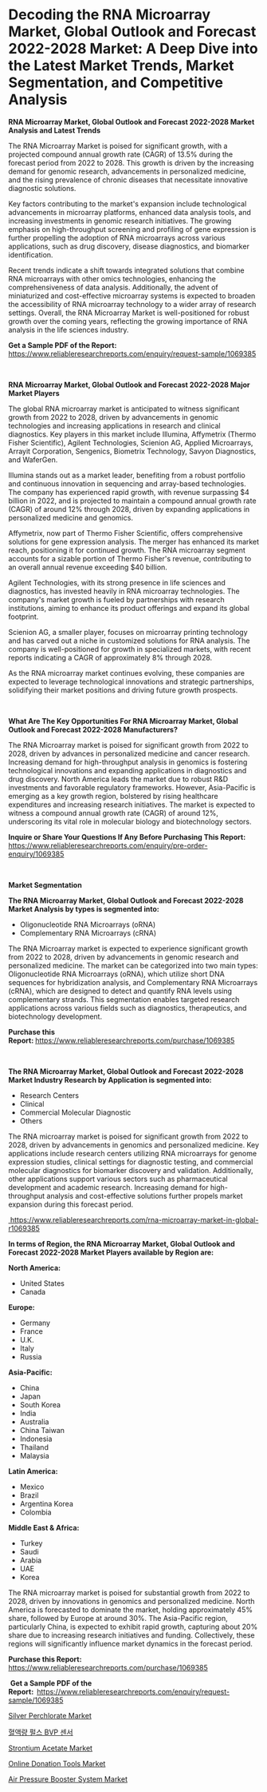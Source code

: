 <p><h1>Decoding the RNA Microarray Market, Global Outlook and Forecast 2022-2028 Market: A Deep Dive into the Latest Market Trends, Market Segmentation, and Competitive Analysis</h1></p><p><strong>RNA Microarray Market, Global Outlook and Forecast 2022-2028 Market Analysis and Latest Trends</strong></p>
<p><p>The RNA Microarray Market is poised for significant growth, with a projected compound annual growth rate (CAGR) of 13.5% during the forecast period from 2022 to 2028. This growth is driven by the increasing demand for genomic research, advancements in personalized medicine, and the rising prevalence of chronic diseases that necessitate innovative diagnostic solutions. </p><p>Key factors contributing to the market's expansion include technological advancements in microarray platforms, enhanced data analysis tools, and increasing investments in genomic research initiatives. The growing emphasis on high-throughput screening and profiling of gene expression is further propelling the adoption of RNA microarrays across various applications, such as drug discovery, disease diagnostics, and biomarker identification.</p><p>Recent trends indicate a shift towards integrated solutions that combine RNA microarrays with other omics technologies, enhancing the comprehensiveness of data analysis. Additionally, the advent of miniaturized and cost-effective microarray systems is expected to broaden the accessibility of RNA microarray technology to a wider array of research settings. Overall, the RNA Microarray Market is well-positioned for robust growth over the coming years, reflecting the growing importance of RNA analysis in the life sciences industry.</p></p>
<p><strong>Get a Sample PDF of the Report:&nbsp;</strong> <a href="https://www.reliableresearchreports.com/enquiry/request-sample/1069385">https://www.reliableresearchreports.com/enquiry/request-sample/1069385</a></p>
<p>&nbsp;</p>
<p><strong>RNA Microarray Market, Global Outlook and Forecast 2022-2028 Major Market Players</strong></p>
<p><p>The global RNA microarray market is anticipated to witness significant growth from 2022 to 2028, driven by advancements in genomic technologies and increasing applications in research and clinical diagnostics. Key players in this market include Illumina, Affymetrix (Thermo Fisher Scientific), Agilent Technologies, Scienion AG, Applied Microarrays, Arrayit Corporation, Sengenics, Biometrix Technology, Savyon Diagnostics, and WaferGen.</p><p>Illumina stands out as a market leader, benefiting from a robust portfolio and continuous innovation in sequencing and array-based technologies. The company has experienced rapid growth, with revenue surpassing $4 billion in 2022, and is projected to maintain a compound annual growth rate (CAGR) of around 12% through 2028, driven by expanding applications in personalized medicine and genomics.</p><p>Affymetrix, now part of Thermo Fisher Scientific, offers comprehensive solutions for gene expression analysis. The merger has enhanced its market reach, positioning it for continued growth. The RNA microarray segment accounts for a sizable portion of Thermo Fisher's revenue, contributing to an overall annual revenue exceeding $40 billion.</p><p>Agilent Technologies, with its strong presence in life sciences and diagnostics, has invested heavily in RNA microarray technologies. The company's market growth is fueled by partnerships with research institutions, aiming to enhance its product offerings and expand its global footprint.</p><p>Scienion AG, a smaller player, focuses on microarray printing technology and has carved out a niche in customized solutions for RNA analysis. The company is well-positioned for growth in specialized markets, with recent reports indicating a CAGR of approximately 8% through 2028.</p><p>As the RNA microarray market continues evolving, these companies are expected to leverage technological innovations and strategic partnerships, solidifying their market positions and driving future growth prospects.</p></p>
<p>&nbsp;</p>
<p><strong>What Are The Key Opportunities For RNA Microarray Market, Global Outlook and Forecast 2022-2028 Manufacturers?</strong></p>
<p><p>The RNA Microarray market is poised for significant growth from 2022 to 2028, driven by advances in personalized medicine and cancer research. Increasing demand for high-throughput analysis in genomics is fostering technological innovations and expanding applications in diagnostics and drug discovery. North America leads the market due to robust R&D investments and favorable regulatory frameworks. However, Asia-Pacific is emerging as a key growth region, bolstered by rising healthcare expenditures and increasing research initiatives. The market is expected to witness a compound annual growth rate (CAGR) of around 12%, underscoring its vital role in molecular biology and biotechnology sectors.</p></p>
<p><strong>Inquire or Share Your Questions If Any Before Purchasing This Report:</strong> <a href="https://www.reliableresearchreports.com/enquiry/pre-order-enquiry/1069385">https://www.reliableresearchreports.com/enquiry/pre-order-enquiry/1069385</a></p>
<p>&nbsp;</p>
<p><strong>Market Segmentation</strong></p>
<p><strong>The RNA Microarray Market, Global Outlook and Forecast 2022-2028 Market Analysis by types is segmented into:</strong></p>
<p><ul><li>Oligonucleotide RNA Microarrays (oRNA)</li><li>Complementary RNA Microarrays (cRNA)</li></ul></p>
<p><p>The RNA Microarray market is expected to experience significant growth from 2022 to 2028, driven by advancements in genomic research and personalized medicine. The market can be categorized into two main types: Oligonucleotide RNA Microarrays (oRNA), which utilize short DNA sequences for hybridization analysis, and Complementary RNA Microarrays (cRNA), which are designed to detect and quantify RNA levels using complementary strands. This segmentation enables targeted research applications across various fields such as diagnostics, therapeutics, and biotechnology development.</p></p>
<p><strong>Purchase this Report:&nbsp;</strong><a href="https://www.reliableresearchreports.com/purchase/1069385">https://www.reliableresearchreports.com/purchase/1069385</a></p>
<p>&nbsp;</p>
<p><strong>The RNA Microarray Market, Global Outlook and Forecast 2022-2028 Market Industry Research by Application is segmented into:</strong></p>
<p><ul><li>Research Centers</li><li>Clinical</li><li>Commercial Molecular Diagnostic</li><li>Others</li></ul></p>
<p><p>The RNA microarray market is poised for significant growth from 2022 to 2028, driven by advancements in genomics and personalized medicine. Key applications include research centers utilizing RNA microarrays for genome expression studies, clinical settings for diagnostic testing, and commercial molecular diagnostics for biomarker discovery and validation. Additionally, other applications support various sectors such as pharmaceutical development and academic research. Increasing demand for high-throughput analysis and cost-effective solutions further propels market expansion during this forecast period.</p></p>
<p><a href="https://www.reliableresearchreports.com/rna-microarray-market-in-global-r1069385">&nbsp;https://www.reliableresearchreports.com/rna-microarray-market-in-global-r1069385</a></p>
<p><strong>In terms of Region, the RNA Microarray Market, Global Outlook and Forecast 2022-2028 Market Players available by Region are:</strong></p>
<p>
    <p> <strong> North America: </strong>
        <ul>
            <li>United States</li>
            <li>Canada</li>
        </ul>
        </p> 
    <p> <strong> Europe: </strong>
        <ul>
            <li>Germany</li>
            <li>France</li>
            <li>U.K.</li>
            <li>Italy</li>
            <li>Russia</li>
        </ul>
        </p> 
    <p> <strong> Asia-Pacific: </strong>
        <ul>
            <li>China</li>
            <li>Japan</li>
            <li>South Korea</li>
            <li>India</li>
            <li>Australia</li>
            <li>China Taiwan</li>
            <li>Indonesia</li>
            <li>Thailand</li>
            <li>Malaysia</li>
        </ul>
        </p> 
    <p> <strong> Latin America: </strong>
        <ul>
            <li>Mexico</li>
            <li>Brazil</li>
            <li>Argentina Korea</li>
            <li>Colombia</li>
        </ul>
        </p> 
    <p> <strong> Middle East & Africa: </strong>
        <ul>
            <li>Turkey</li>
            <li>Saudi</li>
            <li>Arabia</li>
            <li>UAE</li>
            <li>Korea</li>
        </ul>
    </p>
    </p>
<p><p>The RNA microarray market is poised for substantial growth from 2022 to 2028, driven by innovations in genomics and personalized medicine. North America is forecasted to dominate the market, holding approximately 45% share, followed by Europe at around 30%. The Asia-Pacific region, particularly China, is expected to exhibit rapid growth, capturing about 20% share due to increasing research initiatives and funding. Collectively, these regions will significantly influence market dynamics in the forecast period.</p></p>
<p><strong>Purchase this Report: </strong><a href="https://www.reliableresearchreports.com/purchase/1069385">https://www.reliableresearchreports.com/purchase/1069385</a></p>
<p>&nbsp;<strong>Get a Sample PDF of the Report:&nbsp;&nbsp;</strong><a href="https://www.reliableresearchreports.com/enquiry/request-sample/1069385">https://www.reliableresearchreports.com/enquiry/request-sample/1069385</a></p>
<p><strong></strong></p>
<p><p><a href="https://issuu.com/reportprime-2/docs/silver-perchlorate-market-size-2030_4eb9485c030c54">Silver Perchlorate Market</a></p><p><a href="https://medium.com/@kelvinfeenrey98677/%EC%84%B8%EA%B3%84-blood-volume-pulse-bvp-sensor-market-%EC%9D%80-2024%EC%97%90%EC%84%9C-2031%EB%A1%9C-%EC%97%B0%ED%8F%89%EA%B7%A0-%EC%A6%9D%EA%B0%80%EC%9C%A8%EC%9D%84-%EB%B3%B4%EC%9D%BC-%EA%B2%83%EC%9C%BC%EB%A1%9C-%EC%98%88%EC%83%81%EB%90%A9%EB%8B%88%EB%8B%A4-98c7159ce542">혈액량 펄스 BVP 센서</a></p><p><a href="https://issuu.com/reportprime-2/docs/strontium-acetate-market-size-2030._fa074c3546e20f">Strontium Acetate Market</a></p><p><a href="https://www.linkedin.com/pulse/online-donation-tools-market-size-segmentation-trends-growth-z1qsf?trackingId=lZIkzoZxReOW53Fq679RCQ%3D%3D">Online Donation Tools Market</a></p><p><a href="https://medium.com/@lynchkunal821/the-global-market-overview-of-the-air-pressure-booster-system-market-provides-a-unique-eac1e6f006bc">Air Pressure Booster System Market</a></p></p>